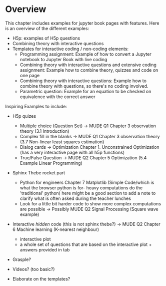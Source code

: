 # Overview

This chapter includes examples for jupyter book pages with features. Here is an overview of the different examples:

- H5p: examples of H5p questions
- Combining theory with interactive questions
- Templates for interactive coding / non-coding elements:
    - Programming assignment: Example of how to convert a Jupyter notebook to Jupyter Book with live coding
    - Combining theory with interactive questions and extensive coding assignment: Example how to combine theory, quizzes and code on one page
    - Combining theory with interactive questions: Example how to combine theory with questions, so there's no coding involved.
    - Parametric question: Example for an equation to be checked on equivalence with the correct answer


Inspiring Examples to include:
- H5p quizes
    - Multiple choice (Question Set) -> MUDE Q1 Chapter 3 observation theory (3.1 Introduction)
    - Complex fill in the blanks -> MUDE Q1 Chapter 3 observation theory (3.7 Non-linear least squares estimation)
    - Dialog cards -> Optimization Chapter 1. Unconstrained Optimization (has a very interactive page with all h5p functions)
    - True/False Question -> MUDE Q2 Chapter 5 Optimization (5.4 Example Linear Programming)

- Sphinx Thebe rocket part 
    - Python for engineers Chapter 7 Matplotlib (Simple Code/which is what the browser python is for- heavy computations do the 'traditional' python) here might be a good section to add a note to clarify what is often asked during the teacher lunches
    - Look for a little bit harder code to show more complex computations are possible
        -> Possibly    MUDE Q2 Signal Processing (Square wave example)

- Interactive *hidden* code (this is not sphinx thebe?)
    -> MUDE Q2 Chapter 6 Machine learning (K-nearest neighbour)
    - interactive plot 
    - a whole set of questions that are based on the interactive plot + answers provided in tab


- Grasple?
- Videos? (too basic?)
- Elaborate on the templates?

